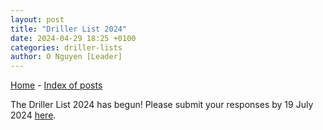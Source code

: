 ```yaml
---
layout: post
title: "Driller List 2024"
date: 2024-04-29 18:25 +0100
categories: driller-lists
author: O Nguyen [Leader]
---
```


[Home](/) - [Index of posts](/posts.md)

The Driller List 2024 has begun! Please submit your responses by 19 July 2024 [here](https://forms.office.com/r/R8jc9BUSbY).